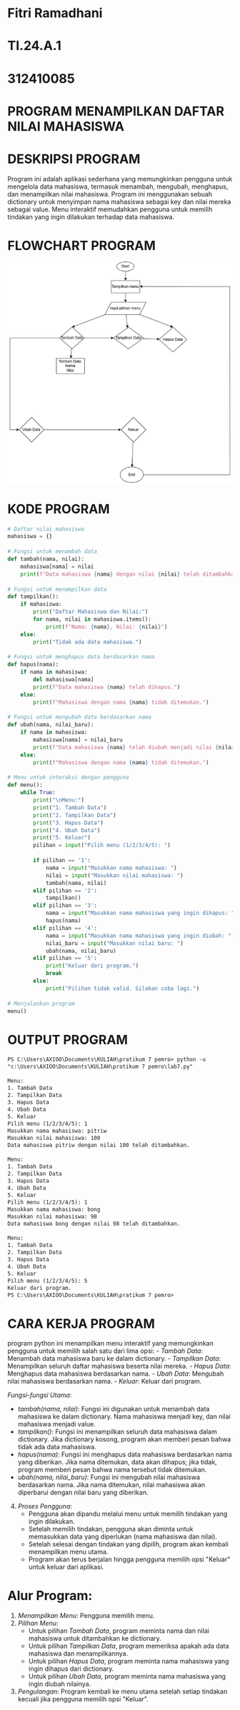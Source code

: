 # Fitri Ramadhani
# TI.24.A.1
# 312410085

# PROGRAM MENAMPILKAN DAFTAR NILAI MAHASISWA

# DESKRIPSI PROGRAM
Program ini adalah aplikasi sederhana yang memungkinkan pengguna untuk mengelola data mahasiswa, termasuk menambah, mengubah, menghapus, dan menampilkan nilai mahasiswa. Program ini menggunakan sebuah dictionary untuk menyimpan nama mahasiswa sebagai key dan nilai mereka sebagai value. Menu interaktif memudahkan pengguna untuk memilih tindakan yang ingin dilakukan terhadap data mahasiswa.

# FLOWCHART PROGRAM
![Flowchart](https://github.com/fitrirmdhni22/praktikum7/blob/main/flowchartnilaimahasiswa.png?raw=true)

# KODE PROGRAM
```python
# Daftar nilai mahasiswa
mahasiswa = {}

# Fungsi untuk menambah data
def tambah(nama, nilai):
    mahasiswa[nama] = nilai
    print(f"Data mahasiswa {nama} dengan nilai {nilai} telah ditambahkan.")

# Fungsi untuk menampilkan data
def tampilkan():
    if mahasiswa:
        print("Daftar Mahasiswa dan Nilai:")
        for nama, nilai in mahasiswa.items():
            print(f"Nama: {nama}, Nilai: {nilai}")
    else:
        print("Tidak ada data mahasiswa.")

# Fungsi untuk menghapus data berdasarkan nama
def hapus(nama):
    if nama in mahasiswa:
        del mahasiswa[nama]
        print(f"Data mahasiswa {nama} telah dihapus.")
    else:
        print(f"Mahasiswa dengan nama {nama} tidak ditemukan.")

# Fungsi untuk mengubah data berdasarkan nama
def ubah(nama, nilai_baru):
    if nama in mahasiswa:
        mahasiswa[nama] = nilai_baru
        print(f"Data mahasiswa {nama} telah diubah menjadi nilai {nilai_baru}.")
    else:
        print(f"Mahasiswa dengan nama {nama} tidak ditemukan.")

# Menu untuk interaksi dengan pengguna
def menu():
    while True:
        print("\nMenu:")
        print("1. Tambah Data")
        print("2. Tampilkan Data")
        print("3. Hapus Data")
        print("4. Ubah Data")
        print("5. Keluar")
        pilihan = input("Pilih menu (1/2/3/4/5): ")

        if pilihan == '1':
            nama = input("Masukkan nama mahasiswa: ")
            nilai = input("Masukkan nilai mahasiswa: ")
            tambah(nama, nilai)
        elif pilihan == '2':
            tampilkan()
        elif pilihan == '3':
            nama = input("Masukkan nama mahasiswa yang ingin dihapus: ")
            hapus(nama)
        elif pilihan == '4':
            nama = input("Masukkan nama mahasiswa yang ingin diubah: ")
            nilai_baru = input("Masukkan nilai baru: ")
            ubah(nama, nilai_baru)
        elif pilihan == '5':
            print("Keluar dari program.")
            break
        else:
            print("Pilihan tidak valid. Silakan coba lagi.")

# Menjalankan program
menu()

```
# OUTPUT PROGRAM
```
PS C:\Users\AXIOO\Documents\KULIAH\pratikum 7 pemro> python -u "c:\Users\AXIOO\Documents\KULIAH\pratikum 7 pemro\lab7.py"

Menu:
1. Tambah Data
2. Tampilkan Data
3. Hapus Data
4. Ubah Data
5. Keluar
Pilih menu (1/2/3/4/5): 1
Masukkan nama mahasiswa: pitriw
Masukkan nilai mahasiswa: 100
Data mahasiswa pitriw dengan nilai 100 telah ditambahkan.

Menu:
1. Tambah Data
2. Tampilkan Data
3. Hapus Data
4. Ubah Data
5. Keluar
Pilih menu (1/2/3/4/5): 1
Masukkan nama mahasiswa: bong     
Masukkan nilai mahasiswa: 98
Data mahasiswa bong dengan nilai 98 telah ditambahkan.

Menu:
1. Tambah Data
2. Tampilkan Data
3. Hapus Data
4. Ubah Data
5. Keluar
Pilih menu (1/2/3/4/5): 5
Keluar dari program.
PS C:\Users\AXIOO\Documents\KULIAH\pratikum 7 pemro>
```

# CARA KERJA PROGRAM
program python ini menampilkan menu interaktif yang memungkinkan pengguna untuk memilih salah satu dari lima opsi:
     - *Tambah Data*: Menambah data mahasiswa baru ke dalam dictionary.
     - *Tampilkan Data*: Menampilkan seluruh daftar mahasiswa beserta nilai mereka.
     - *Hapus Data*: Menghapus data mahasiswa berdasarkan nama.
     - *Ubah Data*: Mengubah nilai mahasiswa berdasarkan nama.
     - *Keluar*: Keluar dari program.
     
*Fungsi-fungsi Utama*:
   - *tambah(nama, nilai)*: Fungsi ini digunakan untuk menambah data mahasiswa ke dalam dictionary. Nama mahasiswa menjadi key, dan nilai mahasiswa menjadi value.
   - *tampilkan()*: Fungsi ini menampilkan seluruh data mahasiswa dalam dictionary. Jika dictionary kosong, program akan memberi pesan bahwa tidak ada data mahasiswa.
   - *hapus(nama)*: Fungsi ini menghapus data mahasiswa berdasarkan nama yang diberikan. Jika nama ditemukan, data akan dihapus; jika tidak, program memberi pesan bahwa nama tersebut tidak ditemukan.
   - *ubah(nama, nilai_baru)*: Fungsi ini mengubah nilai mahasiswa berdasarkan nama. Jika nama ditemukan, nilai mahasiswa akan diperbarui dengan nilai baru yang diberikan.

4. *Proses Pengguna*:
   - Pengguna akan dipandu melalui menu untuk memilih tindakan yang ingin dilakukan.
   - Setelah memilih tindakan, pengguna akan diminta untuk memasukkan data yang diperlukan (nama mahasiswa dan nilai).
   - Setelah selesai dengan tindakan yang dipilih, program akan kembali menampilkan menu utama.
   - Program akan terus berjalan hingga pengguna memilih opsi "Keluar" untuk keluar dari aplikasi.

# Alur Program:
1. *Menampilkan Menu*: Pengguna memilih menu.
2. *Pilihan Menu*: 
   - Untuk pilihan *Tambah Data*, program meminta nama dan nilai mahasiswa untuk ditambahkan ke dictionary.
   - Untuk pilihan *Tampilkan Data*, program memeriksa apakah ada data mahasiswa dan menampilkannya.
   - Untuk pilihan *Hapus Data*, program meminta nama mahasiswa yang ingin dihapus dari dictionary.
   - Untuk pilihan *Ubah Data*, program meminta nama mahasiswa yang ingin diubah nilainya.
3. *Pengulangan*: Program kembali ke menu utama setelah setiap tindakan kecuali jika pengguna memilih opsi "Keluar".
